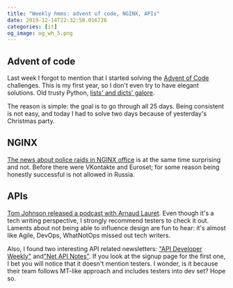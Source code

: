 ```yaml
---
title: "Weekly hmms: advent of code, NGINX, APIs"
date: 2019-12-14T22:32:58.016726
categories: [it]
og_image: og_wh_5.png
---
```


## Advent of code
Last week I forgot to mention that I started solving the [Advent of Code](https://adventofcode.com/) challenges. This is my first year, so I don't even try to have elegant solutions. Old trusty Python, [lists' and dicts' galore](https://github.com/aviskase/advent-of-code).

The reason is simple: the goal is to go through all 25 days. Being consistent is not easy, and today I had to solve two days because of yesterday's Christmas party.

## NGINX

[The news about police raids in NGINX office](https://meduza.io/en/feature/2019/12/13/what-s-yours-is-ours) is at the same time surprising and not. Before there were VKontakte and Euroset; for some reason being honestly successful is not allowed in Russia.

## APIs

[Tom Johnson released a podcast with Arnaud Lauret](https://idratherbewriting.com/blog/api-design-usability-arnaud-lauret-podcast/). Even though it's a tech writing perspective, I strongly recommend testers to check it out. Laments about not being able to influence design are fun to hear: it's almost like Agile, DevOps, WhatNotOps missed out tech writers.

Also, I found two interesting API related newsletters: ["API Developer Weekly"](https://apideveloperweekly.com/) and["Net API Notes"](https://tinyletter.com/NetAPINotes/archive). If you look at the signup page for the first one, I bet you will notice that it doesn't mention testers. I wonder, is it because their team follows MT-like approach and includes testers into dev set? Hope so.
